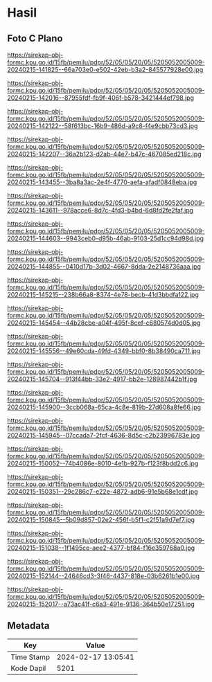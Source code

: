 # Hasil

## Foto C Plano

https://sirekap-obj-formc.kpu.go.id/15fb/pemilu/pdpr/52/05/05/20/05/5205052005009-20240215-141825--66a703e0-e502-42eb-b3a2-845577928e00.jpg

https://sirekap-obj-formc.kpu.go.id/15fb/pemilu/pdpr/52/05/05/20/05/5205052005009-20240215-142016--87955fdf-fb9f-406f-b578-3421444ef798.jpg

https://sirekap-obj-formc.kpu.go.id/15fb/pemilu/pdpr/52/05/05/20/05/5205052005009-20240215-142122--58f613bc-16b9-486d-a9c8-f4e9cbb73cd3.jpg

https://sirekap-obj-formc.kpu.go.id/15fb/pemilu/pdpr/52/05/05/20/05/5205052005009-20240215-142207--36a2b123-d2ab-44e7-b47c-467085ed218c.jpg

https://sirekap-obj-formc.kpu.go.id/15fb/pemilu/pdpr/52/05/05/20/05/5205052005009-20240215-143455--3ba8a3ac-2e4f-4770-aefa-afadf0848eba.jpg

https://sirekap-obj-formc.kpu.go.id/15fb/pemilu/pdpr/52/05/05/20/05/5205052005009-20240215-143611--978acce6-8d7c-4fd3-b4bd-6d8fd2fe2faf.jpg

https://sirekap-obj-formc.kpu.go.id/15fb/pemilu/pdpr/52/05/05/20/05/5205052005009-20240215-144603--9943ceb0-d95b-46ab-9103-25d1cc94d98d.jpg

https://sirekap-obj-formc.kpu.go.id/15fb/pemilu/pdpr/52/05/05/20/05/5205052005009-20240215-144855--0410d17b-3d02-4667-8dda-2e2148736aaa.jpg

https://sirekap-obj-formc.kpu.go.id/15fb/pemilu/pdpr/52/05/05/20/05/5205052005009-20240215-145215--238b66a8-8374-4e78-becb-41d3bbdfa122.jpg

https://sirekap-obj-formc.kpu.go.id/15fb/pemilu/pdpr/52/05/05/20/05/5205052005009-20240215-145454--44b28cbe-a04f-495f-8cef-c680574d0d05.jpg

https://sirekap-obj-formc.kpu.go.id/15fb/pemilu/pdpr/52/05/05/20/05/5205052005009-20240215-145556--49e60cda-49fd-4349-bbf0-8b38490ca711.jpg

https://sirekap-obj-formc.kpu.go.id/15fb/pemilu/pdpr/52/05/05/20/05/5205052005009-20240215-145704--913f44bb-33e2-4917-bb2e-128987442b1f.jpg

https://sirekap-obj-formc.kpu.go.id/15fb/pemilu/pdpr/52/05/05/20/05/5205052005009-20240215-145900--3ccb068a-65ca-4c8e-819b-27d608a8fe66.jpg

https://sirekap-obj-formc.kpu.go.id/15fb/pemilu/pdpr/52/05/05/20/05/5205052005009-20240215-145945--07ccada7-2fcf-4636-8d5c-c2b23996783e.jpg

https://sirekap-obj-formc.kpu.go.id/15fb/pemilu/pdpr/52/05/05/20/05/5205052005009-20240215-150052--74b4086e-8010-4e1b-927b-f123f8bdd2c6.jpg

https://sirekap-obj-formc.kpu.go.id/15fb/pemilu/pdpr/52/05/05/20/05/5205052005009-20240215-150351--29c286c7-e22e-4872-adb6-91e5b68e1cdf.jpg

https://sirekap-obj-formc.kpu.go.id/15fb/pemilu/pdpr/52/05/05/20/05/5205052005009-20240215-150845--5b09d857-02e2-456f-b5f1-c2f51a9d7ef7.jpg

https://sirekap-obj-formc.kpu.go.id/15fb/pemilu/pdpr/52/05/05/20/05/5205052005009-20240215-151038--1f1495ce-aee2-4377-bf84-f16e359768a0.jpg

https://sirekap-obj-formc.kpu.go.id/15fb/pemilu/pdpr/52/05/05/20/05/5205052005009-20240215-152144--24646cd3-3f46-4437-818e-03b6261b1e00.jpg

https://sirekap-obj-formc.kpu.go.id/15fb/pemilu/pdpr/52/05/05/20/05/5205052005009-20240215-152017--a73ac41f-c6a3-491e-9136-364b50e17251.jpg


## Metadata

| Key        | Value               |
| ---------- | ------------------- |
| Time Stamp | 2024-02-17 13:05:41 |
| Kode Dapil | 5201                |



